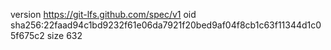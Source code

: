 version https://git-lfs.github.com/spec/v1
oid sha256:22faad94c1bd9232f61e06da7921f20bed9af04f8cb1c63f11344d1c05f675c2
size 632
